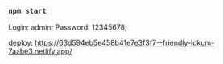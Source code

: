 ### `npm start`

Login: admin;
Password: 12345678;

deploy: https://63d594eb5e458b41e7e3f3f7--friendly-lokum-7aabe3.netlify.app/
